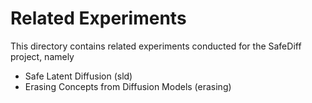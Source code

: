 # Related Experiments

This directory contains related experiments conducted for the SafeDiff project,
namely
* Safe Latent Diffusion (sld)
* Erasing Concepts from Diffusion Models (erasing)
